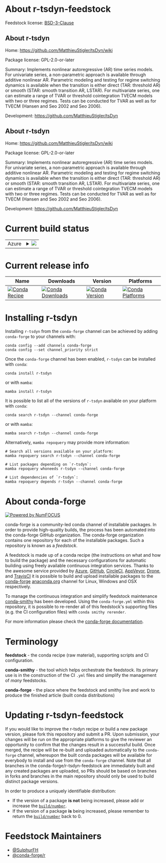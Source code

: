 About r-tsdyn-feedstock
=======================

Feedstock license: [BSD-3-Clause](https://github.com/conda-forge/r-tsdyn-feedstock/blob/main/LICENSE.txt)


About r-tsdyn
-------------

Home: https://github.com/MatthieuStigler/tsDyn/wiki

Package license: GPL-2.0-or-later

Summary: Implements nonlinear autoregressive (AR) time series models. For univariate series, a non-parametric approach is available through additive nonlinear AR. Parametric modeling and testing for regime switching dynamics is available when the transition is either direct (TAR: threshold AR) or smooth (STAR: smooth transition AR, LSTAR). For multivariate series, one can estimate a range of TVAR or threshold cointegration TVECM models with two or three regimes. Tests can be conducted for TVAR as well as for TVECM (Hansen and Seo 2002 and Seo 2006).

Development: https://github.com/MatthieuStigler/tsDyn

About r-tsdyn
-------------

Home: https://github.com/MatthieuStigler/tsDyn/wiki

Package license: GPL-2.0-or-later

Summary: Implements nonlinear autoregressive (AR) time series models. For univariate series, a non-parametric approach is available through additive nonlinear AR. Parametric modeling and testing for regime switching dynamics is available when the transition is either direct (TAR: threshold AR) or smooth (STAR: smooth transition AR, LSTAR). For multivariate series, one can estimate a range of TVAR or threshold cointegration TVECM models with two or three regimes. Tests can be conducted for TVAR as well as for TVECM (Hansen and Seo 2002 and Seo 2006).

Development: https://github.com/MatthieuStigler/tsDyn

Current build status
====================


<table>
    
  <tr>
    <td>Azure</td>
    <td>
      <details>
        <summary>
          <a href="https://dev.azure.com/conda-forge/feedstock-builds/_build/latest?definitionId=21071&branchName=main">
            <img src="https://dev.azure.com/conda-forge/feedstock-builds/_apis/build/status/r-tsdyn-feedstock?branchName=main">
          </a>
        </summary>
        <table>
          <thead><tr><th>Variant</th><th>Status</th></tr></thead>
          <tbody><tr>
              <td>linux_64_r_base4.3</td>
              <td>
                <a href="https://dev.azure.com/conda-forge/feedstock-builds/_build/latest?definitionId=21071&branchName=main">
                  <img src="https://dev.azure.com/conda-forge/feedstock-builds/_apis/build/status/r-tsdyn-feedstock?branchName=main&jobName=linux&configuration=linux%20linux_64_r_base4.3" alt="variant">
                </a>
              </td>
            </tr><tr>
              <td>linux_64_r_base4.4</td>
              <td>
                <a href="https://dev.azure.com/conda-forge/feedstock-builds/_build/latest?definitionId=21071&branchName=main">
                  <img src="https://dev.azure.com/conda-forge/feedstock-builds/_apis/build/status/r-tsdyn-feedstock?branchName=main&jobName=linux&configuration=linux%20linux_64_r_base4.4" alt="variant">
                </a>
              </td>
            </tr><tr>
              <td>osx_64_r_base4.3</td>
              <td>
                <a href="https://dev.azure.com/conda-forge/feedstock-builds/_build/latest?definitionId=21071&branchName=main">
                  <img src="https://dev.azure.com/conda-forge/feedstock-builds/_apis/build/status/r-tsdyn-feedstock?branchName=main&jobName=osx&configuration=osx%20osx_64_r_base4.3" alt="variant">
                </a>
              </td>
            </tr><tr>
              <td>osx_64_r_base4.4</td>
              <td>
                <a href="https://dev.azure.com/conda-forge/feedstock-builds/_build/latest?definitionId=21071&branchName=main">
                  <img src="https://dev.azure.com/conda-forge/feedstock-builds/_apis/build/status/r-tsdyn-feedstock?branchName=main&jobName=osx&configuration=osx%20osx_64_r_base4.4" alt="variant">
                </a>
              </td>
            </tr><tr>
              <td>win_64_r_base4.3</td>
              <td>
                <a href="https://dev.azure.com/conda-forge/feedstock-builds/_build/latest?definitionId=21071&branchName=main">
                  <img src="https://dev.azure.com/conda-forge/feedstock-builds/_apis/build/status/r-tsdyn-feedstock?branchName=main&jobName=win&configuration=win%20win_64_r_base4.3" alt="variant">
                </a>
              </td>
            </tr><tr>
              <td>win_64_r_base4.4</td>
              <td>
                <a href="https://dev.azure.com/conda-forge/feedstock-builds/_build/latest?definitionId=21071&branchName=main">
                  <img src="https://dev.azure.com/conda-forge/feedstock-builds/_apis/build/status/r-tsdyn-feedstock?branchName=main&jobName=win&configuration=win%20win_64_r_base4.4" alt="variant">
                </a>
              </td>
            </tr>
          </tbody>
        </table>
      </details>
    </td>
  </tr>
</table>

Current release info
====================

| Name | Downloads | Version | Platforms |
| --- | --- | --- | --- |
| [![Conda Recipe](https://img.shields.io/badge/recipe-r--tsdyn-green.svg)](https://anaconda.org/conda-forge/r-tsdyn) | [![Conda Downloads](https://img.shields.io/conda/dn/conda-forge/r-tsdyn.svg)](https://anaconda.org/conda-forge/r-tsdyn) | [![Conda Version](https://img.shields.io/conda/vn/conda-forge/r-tsdyn.svg)](https://anaconda.org/conda-forge/r-tsdyn) | [![Conda Platforms](https://img.shields.io/conda/pn/conda-forge/r-tsdyn.svg)](https://anaconda.org/conda-forge/r-tsdyn) |

Installing r-tsdyn
==================

Installing `r-tsdyn` from the `conda-forge` channel can be achieved by adding `conda-forge` to your channels with:

```
conda config --add channels conda-forge
conda config --set channel_priority strict
```

Once the `conda-forge` channel has been enabled, `r-tsdyn` can be installed with `conda`:

```
conda install r-tsdyn
```

or with `mamba`:

```
mamba install r-tsdyn
```

It is possible to list all of the versions of `r-tsdyn` available on your platform with `conda`:

```
conda search r-tsdyn --channel conda-forge
```

or with `mamba`:

```
mamba search r-tsdyn --channel conda-forge
```

Alternatively, `mamba repoquery` may provide more information:

```
# Search all versions available on your platform:
mamba repoquery search r-tsdyn --channel conda-forge

# List packages depending on `r-tsdyn`:
mamba repoquery whoneeds r-tsdyn --channel conda-forge

# List dependencies of `r-tsdyn`:
mamba repoquery depends r-tsdyn --channel conda-forge
```


About conda-forge
=================

[![Powered by
NumFOCUS](https://img.shields.io/badge/powered%20by-NumFOCUS-orange.svg?style=flat&colorA=E1523D&colorB=007D8A)](https://numfocus.org)

conda-forge is a community-led conda channel of installable packages.
In order to provide high-quality builds, the process has been automated into the
conda-forge GitHub organization. The conda-forge organization contains one repository
for each of the installable packages. Such a repository is known as a *feedstock*.

A feedstock is made up of a conda recipe (the instructions on what and how to build
the package) and the necessary configurations for automatic building using freely
available continuous integration services. Thanks to the awesome service provided by
[Azure](https://azure.microsoft.com/en-us/services/devops/), [GitHub](https://github.com/),
[CircleCI](https://circleci.com/), [AppVeyor](https://www.appveyor.com/),
[Drone](https://cloud.drone.io/welcome), and [TravisCI](https://travis-ci.com/)
it is possible to build and upload installable packages to the
[conda-forge](https://anaconda.org/conda-forge) [anaconda.org](https://anaconda.org/)
channel for Linux, Windows and OSX respectively.

To manage the continuous integration and simplify feedstock maintenance
[conda-smithy](https://github.com/conda-forge/conda-smithy) has been developed.
Using the ``conda-forge.yml`` within this repository, it is possible to re-render all of
this feedstock's supporting files (e.g. the CI configuration files) with ``conda smithy rerender``.

For more information please check the [conda-forge documentation](https://conda-forge.org/docs/).

Terminology
===========

**feedstock** - the conda recipe (raw material), supporting scripts and CI configuration.

**conda-smithy** - the tool which helps orchestrate the feedstock.
                   Its primary use is in the construction of the CI ``.yml`` files
                   and simplify the management of *many* feedstocks.

**conda-forge** - the place where the feedstock and smithy live and work to
                  produce the finished article (built conda distributions)


Updating r-tsdyn-feedstock
==========================

If you would like to improve the r-tsdyn recipe or build a new
package version, please fork this repository and submit a PR. Upon submission,
your changes will be run on the appropriate platforms to give the reviewer an
opportunity to confirm that the changes result in a successful build. Once
merged, the recipe will be re-built and uploaded automatically to the
`conda-forge` channel, whereupon the built conda packages will be available for
everybody to install and use from the `conda-forge` channel.
Note that all branches in the conda-forge/r-tsdyn-feedstock are
immediately built and any created packages are uploaded, so PRs should be based
on branches in forks and branches in the main repository should only be used to
build distinct package versions.

In order to produce a uniquely identifiable distribution:
 * If the version of a package **is not** being increased, please add or increase
   the [``build/number``](https://docs.conda.io/projects/conda-build/en/latest/resources/define-metadata.html#build-number-and-string).
 * If the version of a package **is** being increased, please remember to return
   the [``build/number``](https://docs.conda.io/projects/conda-build/en/latest/resources/define-metadata.html#build-number-and-string)
   back to 0.

Feedstock Maintainers
=====================

* [@SulphurFH](https://github.com/SulphurFH/)
* [@conda-forge/r](https://github.com/orgs/conda-forge/teams/r/)

